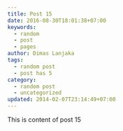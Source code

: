 ```yaml
---
title: Post 15
date: 2016-08-30T18:01:38+07:00
keywords:
  - random
  - post
  - pages
author: Dimas Lanjaka
tags:
  - random post
  - post has 5
category:
  - random post
  - uncategorized
updated: 2014-02-07T23:14:49+07:00
---
```

This is content of post 15